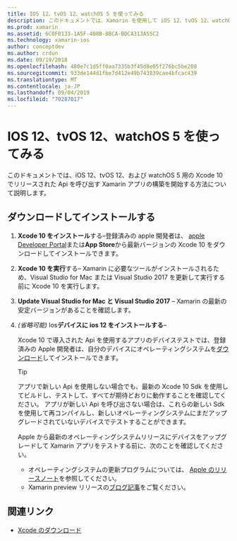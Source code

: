 ```yaml
---
title: IOS 12、tvOS 12、watchOS 5 を使ってみる
description: このドキュメントでは、Xamarin を使用して iOS 12、tvOS 12、watchOS 5 のアプリをビルドするように設定する方法について説明します。 Xcode 10 をダウンロードし、Visual Studio for Mac と Visual Studio 2017 を更新する方法について説明します。
ms.prod: xamarin
ms.assetid: 6C0F0133-1A5F-408B-8BCA-BDCA313A55C2
ms.technology: xamarin-ios
author: conceptdev
ms.author: crdun
ms.date: 09/19/2018
ms.openlocfilehash: 480e7c1d5ff0aa7335b3f45d8e05f276bc5be208
ms.sourcegitcommit: 933de144d1fbe7d412e49b743839cae4bfcac439
ms.translationtype: MT
ms.contentlocale: ja-JP
ms.lasthandoff: 09/04/2019
ms.locfileid: "70287017"
---
```

# <a name="get-started-with-ios-12-tvos-12-and-watchos-5"></a>IOS 12、tvOS 12、watchOS 5 を使ってみる

このドキュメントでは、iOS 12、tvOS 12、および watchOS 5 用の Xcode 10 でリリースされた Api を呼び出す Xamarin アプリの構築を開始する方法について説明します。

## <a name="download-and-install"></a>ダウンロードしてインストールする

1. **Xcode 10 をインストール**する–登録済みの apple 開発者は、 [apple Developer Portal](https://developer.apple.com/download/)または**App Store**から最新バージョンの Xcode 10 をダウンロードしてインストールできます。

2. **Xcode 10 を実行**する– Xamarin に必要なツールがインストールされるため、Visual Studio for Mac または Visual Studio 2017 を更新して実行する前に Xcode 10 を実行します。

3. **Update Visual Studio for Mac と Visual Studio 2017** – Xamarin の最新の安定バージョンがあることを確認します。

4. _(省略可能)_ Ios**デバイスに ios 12 をインストールする**–

   Xcode 10 で導入された Api を使用するアプリのデバイステストでは、登録済みの Apple 開発者は、自分のデバイスにオペレーティングシステムを[ダウンロード](https://developer.apple.com/download)してインストールできます。

   > [!TIP]
   > アプリで新しい Api を使用しない場合でも、最新の Xcode 10 Sdk を使用してビルドし、テストして、すべてが期待どおりに動作することを確認してください。 アプリが新しい Api を呼び出さない場合は、これらの新しい Sdk を使用して再コンパイルし、新しいオペレーティングシステムにまだアップグレードされていないデバイスでテストすることができます。
   >
   > Apple から最新のオペレーティングシステムリリースにデバイスをアップグレードして Xamarin アプリをテストする前に、次のことを確認してください。
   >
   > - オペレーティングシステムの更新プログラムについては、 [Apple のリリースノート](https://developer.apple.com/download/)を参照してください。
   > - Xamarin preview リリースの[ブログ記事](https://releases.xamarin.com/preview-release-xcode-10-beta-6/)をご覧ください。

## <a name="related-links"></a>関連リンク

- [Xcode のダウンロード](https://developer.apple.com/download/)
